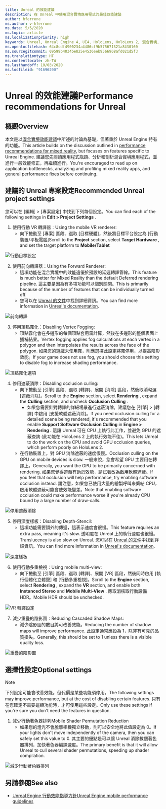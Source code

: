 ```yaml
---
title: Unreal 的效能建議
description: 在 Unreal 中使用混合實境應用程式的最佳效能建議
author: hferrone
ms.author: v-hferrone
ms.date: 5/5/2020
ms.topic: article
ms.localizationpriority: high
keywords: Unreal, Unreal Engine 4, UE4, HoloLens, HoloLens 2, 混合實境, 效能, 最佳化, 設定, 文件
ms.openlocfilehash: 64c8cdf4900234a4486cf9b575671321a8430160
ms.sourcegitcommit: 09599b4034be825e4536eeb9566968afd021d5f3
ms.translationtype: HT
ms.contentlocale: zh-TW
ms.lasthandoff: 10/03/2020
ms.locfileid: "91696200"
---
```

# <a name="performance-recommendations-for-unreal"></a><span data-ttu-id="8290b-104">Unreal 的效能建議</span><span class="sxs-lookup"><span data-stu-id="8290b-104">Performance recommendations for Unreal</span></span>

## <a name="overview"></a><span data-ttu-id="8290b-105">概觀</span><span class="sxs-lookup"><span data-stu-id="8290b-105">Overview</span></span>

<span data-ttu-id="8290b-106">本文是以[混合實境效能建議](../platform-capabilities-and-apis/understanding-performance-for-mixed-reality.md)中所述的討論為基礎，但著重於 Unreal Engine 特有的功能。</span><span class="sxs-lookup"><span data-stu-id="8290b-106">This article builds on the discussion outlined in [performance recommendations for mixed reality](../platform-capabilities-and-apis/understanding-performance-for-mixed-reality.md), but focuses on features specific to Unreal Engine.</span></span> <span data-ttu-id="8290b-107">建議您先閱讀應用程式瓶頸、分析和剖析混合實境應用程式，並進行一般效能修正，再繼續進行。</span><span class="sxs-lookup"><span data-stu-id="8290b-107">You're encouraged to read up on application bottlenecks, analyzing and profiling mixed reality apps, and general performance fixes before continuing.</span></span>

## <a name="recommended-unreal-project-settings"></a><span data-ttu-id="8290b-108">建議的 Unreal 專案設定</span><span class="sxs-lookup"><span data-stu-id="8290b-108">Recommended Unreal project settings</span></span>
<span data-ttu-id="8290b-109">您可以在 [編輯] > [專案設定] 中找到下列每個設定。</span><span class="sxs-lookup"><span data-stu-id="8290b-109">You can find each of the following settings in **Edit > Project Settings** .</span></span>

1. <span data-ttu-id="8290b-110">使用行動 VR 轉譯器：</span><span class="sxs-lookup"><span data-stu-id="8290b-110">Using the mobile VR renderer:</span></span>
    * <span data-ttu-id="8290b-111">向下捲動至 [專案] 區段、選取 [目標硬體]，然後將目標平台設定為 [行動裝置/平板電腦]</span><span class="sxs-lookup"><span data-stu-id="8290b-111">Scroll to the **Project** section, select **Target Hardware** , and set the target platform to **Mobile/Tablet**</span></span>

![行動目標設定](images/unreal/performance-recommendations-img-01.png)

2. <span data-ttu-id="8290b-113">使用前向轉譯器：</span><span class="sxs-lookup"><span data-stu-id="8290b-113">Using the Forward Renderer:</span></span> 
    * <span data-ttu-id="8290b-114">這項功能在混合實境中的效能遠優於預設的延遲轉譯管線。</span><span class="sxs-lookup"><span data-stu-id="8290b-114">This feature is much better for Mixed Reality than the default Deferred rendering pipeline.</span></span> <span data-ttu-id="8290b-115">這主要是因為有多項功能可以個別關閉。</span><span class="sxs-lookup"><span data-stu-id="8290b-115">This is primarily because of the number of features that can be individually turned off.</span></span> 
    * <span data-ttu-id="8290b-116">您可以在 [Unreal 的文件](https://docs.unrealengine.com/Platforms/VR/DevelopVR/VRPerformance/index.html)中找到詳細資訊。</span><span class="sxs-lookup"><span data-stu-id="8290b-116">You can find more information in [Unreal's documentation](https://docs.unrealengine.com/Platforms/VR/DevelopVR/VRPerformance/index.html).</span></span>

![前向轉譯](images/unreal/performance-recommendations-img-04.png)

3. <span data-ttu-id="8290b-118">停用頂點霧化：</span><span class="sxs-lookup"><span data-stu-id="8290b-118">Disabling Vertex Fogging:</span></span> 
    * <span data-ttu-id="8290b-119">頂點霧化會在多邊形的每個頂點套用霧計算，然後在多邊形的整個表面上插補結果。</span><span class="sxs-lookup"><span data-stu-id="8290b-119">Vertex fogging applies fog calculations at each vertex in a polygon and then interpolates the results across the face of the polygon.</span></span> <span data-ttu-id="8290b-120">如果您的遊戲未使用霧，則應選擇此設定將霧停用，以提高陰影效能。</span><span class="sxs-lookup"><span data-stu-id="8290b-120">If your game does not use fog, you should choose this setting to disable fog to increase shading performance.</span></span>

![頂點霧化選項](images/unreal/performance-recommendations-img-05.png)

4. <span data-ttu-id="8290b-122">停用遮蔽消除：</span><span class="sxs-lookup"><span data-stu-id="8290b-122">Disabling occlusion culling:</span></span>
    * <span data-ttu-id="8290b-123">向下捲動至 [引擎] 區段、選取 [轉譯]、展開 [消除] 區段，然後取消勾選 [遮蔽消除]。</span><span class="sxs-lookup"><span data-stu-id="8290b-123">Scroll to the **Engine** section, select **Rendering** , expand the **Culling** section, and uncheck **Occlusion Culling** .</span></span>
        + <span data-ttu-id="8290b-124">如果您需要針對轉譯的詳細場景進行遮蔽消除，建議您在 [引擎] > [轉譯] 中啟用 [支援軟體遮蔽消除]。</span><span class="sxs-lookup"><span data-stu-id="8290b-124">If you need occlusion culling for a detailed scene being rendered, it's recommended that you enable **Support Software Occlusion Culling** in **Engine > Rendering** .</span></span> <span data-ttu-id="8290b-125">這讓 Unreal 可在 CPU 上執行此工作，並避免 GPU 的遮蔽查詢 (此功能在 HoloLens 2 上的執行效能不佳)。</span><span class="sxs-lookup"><span data-stu-id="8290b-125">This lets Unreal to do the work on the CPU and avoid GPU occlusion queries, which perform poorly on HoloLens 2.</span></span>
    * <span data-ttu-id="8290b-126">在行動裝置上，對 GPU 消除遮蔽的速度很慢。</span><span class="sxs-lookup"><span data-stu-id="8290b-126">Occlusion culling on the GPU on mobile devices is slow.</span></span> <span data-ttu-id="8290b-127">一般來說，您會希望 GPU 主要用在轉譯上。</span><span class="sxs-lookup"><span data-stu-id="8290b-127">Generally, you want the GPU to be primarily concerned with rendering.</span></span> <span data-ttu-id="8290b-128">如果您覺得遮蔽有助於效能，請試著改為啟用軟體遮蔽。</span><span class="sxs-lookup"><span data-stu-id="8290b-128">If you feel that occlusion will help performance, try enabling software occlusion instead.</span></span> <span data-ttu-id="8290b-129">請注意，如果您已使用大量的繪製呼叫來繫結 CPU，啟用軟體遮蔽可能會使效能變差。</span><span class="sxs-lookup"><span data-stu-id="8290b-129">Note that enabling software occlusion could make performance worse if you're already CPU bound by a large number of draw-calls.</span></span>

![停用遮蔽消除](images/unreal/performance-recommendations-img-02.png)

    
5. <span data-ttu-id="8290b-131">停用深度樣板：</span><span class="sxs-lookup"><span data-stu-id="8290b-131">Disabling Depth-Stencil:</span></span>
    * <span data-ttu-id="8290b-132">這項功能需要額外的傳遞，這表示速度會很慢。</span><span class="sxs-lookup"><span data-stu-id="8290b-132">This feature requires an extra pass, meaning it's slow.</span></span> <span data-ttu-id="8290b-133">透明度在 Unreal 上的執行速度也很慢。</span><span class="sxs-lookup"><span data-stu-id="8290b-133">Translucency is also slow on Unreal.</span></span> <span data-ttu-id="8290b-134">您可以在 [Unreal 的文件](https://docs.unrealengine.com/Engine/Performance/Guidelines/index.html)中找到詳細資訊。</span><span class="sxs-lookup"><span data-stu-id="8290b-134">You can find more information in [Unreal's documentation](https://docs.unrealengine.com/Engine/Performance/Guidelines/index.html).</span></span>

![深度樣板](images/unreal/performance-recommendations-img-06.png)

6. <span data-ttu-id="8290b-136">使用行動多重檢視：</span><span class="sxs-lookup"><span data-stu-id="8290b-136">Using mobile multi-view:</span></span>
    * <span data-ttu-id="8290b-137">向下捲動至 [引擎] 區段、選取 [轉譯]、展開 [VR] 區段，然後同時啟用 [執行個體化立體聲] 和 [行動多重檢視]。</span><span class="sxs-lookup"><span data-stu-id="8290b-137">Scroll to the **Engine** section, select **Rendering** , expand the **VR** section, and enable both **Instanced Stereo** and **Mobile Multi-View** .</span></span> <span data-ttu-id="8290b-138">應取消核取行動設備 HDR。</span><span class="sxs-lookup"><span data-stu-id="8290b-138">Mobile HDR should be unchecked.</span></span>

![VR 轉譯設定](images/unreal/performance-recommendations-img-03.png)

7. <span data-ttu-id="8290b-140">減少重疊的陰影圖：</span><span class="sxs-lookup"><span data-stu-id="8290b-140">Reducing Cascaded Shadow Maps:</span></span> 
    * <span data-ttu-id="8290b-141">減少陰影圖的數目將可改善效能。</span><span class="sxs-lookup"><span data-stu-id="8290b-141">Reducing the number of shadow maps will improve performance.</span></span> <span data-ttu-id="8290b-142">此設定通常應設為 1，除非有可見的品質損失。</span><span class="sxs-lookup"><span data-stu-id="8290b-142">Generally, this should be set to 1 unless there is a visible quality loss.</span></span> 

![重疊的陰影圖](images/unreal/performance-recommendations-img-07.png)

## <a name="optional-settings"></a><span data-ttu-id="8290b-144">選擇性設定</span><span class="sxs-lookup"><span data-stu-id="8290b-144">Optional settings</span></span>

> [!NOTE]
> <span data-ttu-id="8290b-145">下列設定可能會改善效能，但代價是某些功能須停用。</span><span class="sxs-lookup"><span data-stu-id="8290b-145">The following settings may improve performance, but at the cost of disabling certain features.</span></span> <span data-ttu-id="8290b-146">只有在您確定不需要這類功能時，才可使用這些設定。</span><span class="sxs-lookup"><span data-stu-id="8290b-146">Only use these settings if you're sure you don't need the features in question.</span></span>

1. <span data-ttu-id="8290b-147">減少行動著色器排列</span><span class="sxs-lookup"><span data-stu-id="8290b-147">Mobile Shader Permutation Reduction</span></span>
    * <span data-ttu-id="8290b-148">如果您的燈光不會脫離相機獨立移動，則可以安全地將此值設定為 0。</span><span class="sxs-lookup"><span data-stu-id="8290b-148">If your lights don't move independently of the camera, then you can safely set this value to 0.</span></span> <span data-ttu-id="8290b-149">其主要的優點是可以讓 Unreal 消除數個著色器排列，加快著色器編譯速度。</span><span class="sxs-lookup"><span data-stu-id="8290b-149">The primary benefit is that it will allow Unreal to cull several shader permutations, speeding up shader compilation.</span></span>

![減少行動著色器排列](images/unreal/performance-recommendations-img-08.png)

## <a name="see-also"></a><span data-ttu-id="8290b-151">另請參閱</span><span class="sxs-lookup"><span data-stu-id="8290b-151">See also</span></span>
* [<span data-ttu-id="8290b-152">Unreal Engine 行動效能指導方針</span><span class="sxs-lookup"><span data-stu-id="8290b-152">Unreal Engine mobile performance guidelines</span></span>]( https://docs.unrealengine.com/Platforms/Mobile/Performance/index.html)